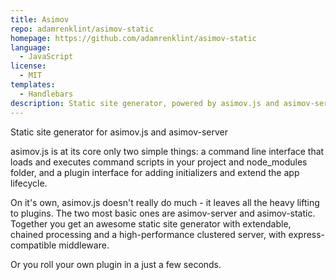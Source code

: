 ```yaml
---
title: Asimov
repo: adamrenklint/asimov-static
homepage: https://github.com/adamrenklint/asimov-static
language:
  - JavaScript
license:
  - MIT
templates:
  - Handlebars
description: Static site generator, powered by asimov.js and asimov-server.
---
```


Static site generator for asimov.js and asimov-server

asimov.js is at its core only two simple things: a command line interface that loads and executes command scripts in your project and node_modules folder, and a plugin interface for adding initializers and extend the app lifecycle.

On it's own, asimov.js doesn't really do much - it leaves all the heavy lifting to plugins. The two most basic ones are asimov-server and asimov-static. Together you get an awesome static site generator with extendable, chained processing and a high-performance clustered server, with express-compatible middleware.

Or you roll your own plugin in a just a few seconds.

